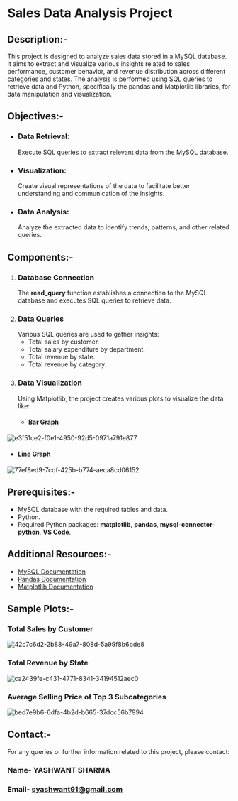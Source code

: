   # Sales Data Analysis Project
## Description:-
This project is designed to analyze sales data stored in a MySQL database. It aims to extract and visualize various insights related to sales performance, customer behavior, and revenue distribution across different categories and states. The analysis is performed using SQL queries to retrieve data and Python, specifically the pandas and Matplotlib libraries, for data manipulation and visualization.

## Objectives:-
* ### Data Retrieval:
  Execute SQL queries to extract relevant data from the MySQL database.
* ### Visualization:
  Create visual representations of the data to facilitate better understanding and communication of the insights.
* ### Data Analysis:
  Analyze the extracted data to identify trends, patterns, and other related queries.

## Components:-
1. ### Database Connection
   The **read_query** function establishes a connection to the MySQL database and executes SQL queries to retrieve data.
2. ### Data Queries
   Various SQL queries are used to gather insights:
   * Total sales by customer.
   * Total salary expenditure by department.
   * Total revenue by state.
   * Total revenue by category.
3. ### Data Visualization
   Using Matplotlib, the project creates various plots to visualize the data like:
   * #### Bar Graph
![e3f51ce2-f0e1-4950-92d5-0971a791e877](https://github.com/Yaashwant99/Ecommerce_analysis/assets/141301524/a997e801-79d3-4bdc-a082-0faa3664383a)

   * #### Line Graph
 ![77ef8ed9-7cdf-425b-b774-aeca8cd06152](https://github.com/Yaashwant99/Ecommerce_analysis/assets/141301524/ee0a36bd-e063-4d78-9db9-967c614c3cf2)


## Prerequisites:-
* MySQL database with the required tables and data.
* Python.
* Required Python packages: **matplotlib**, **pandas**, **mysql-connector-python**, **VS Code**.


## Additional Resources:-
* [MySQL Documentation](https://dev.mysql.com/doc/)
* [Pandas Documentation](https://pandas.pydata.org/docs/)
* [Matplotlib Documentation](https://matplotlib.org/stable/index.html)

## Sample Plots:-
### Total Sales by Customer
![42c7c6d2-2b88-49a7-808d-5a99f8b6bde8](https://github.com/Yaashwant99/Ecommerce_analysis/assets/141301524/93b7c844-31bb-4beb-818d-51169557e6d4)

### Total Revenue by State
![ca2439fe-c431-4771-8341-34194512aec0](https://github.com/Yaashwant99/Ecommerce_analysis/assets/141301524/a75c67d6-3743-4d3f-95d6-72996a4b19bc)

### Average Selling Price of Top 3 Subcategories
![bed7e9b6-6dfa-4b2d-b665-37dcc56b7994](https://github.com/Yaashwant99/Ecommerce_analysis/assets/141301524/7314cf22-5ac5-45a6-a855-a19321bd0b57)


## Contact:-
For any queries or further information related to this project, please contact:
### Name- YASHWANT SHARMA
### Email- syashwant91@gmail.com








